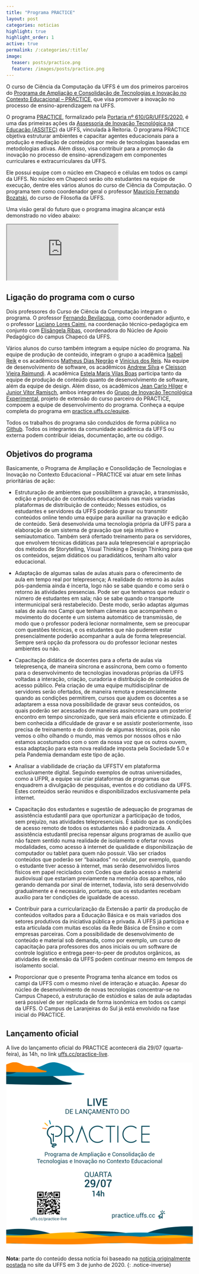 ```yaml
---
title: "Programa PRACTICE"
layout: post
categories: noticias
highlight: true
highlight_order: 1
active: true
permalink: /:categories/:title/
image:
  teaser: posts/practice.png
  feature: /images/posts/practice.png
---
```


O curso de Ciência da Computação da UFFS é um dos primeiros parceiros do [Programa de Ampliação e Consolidação de Tecnologias e Inovação no Contexto Educacional – PRACTICE](https://practice.uffs.cc), que visa promover a inovação no processo de ensino-aprendizagem na UFFS.

O programa [PRACTICE](https://practice.uffs.cc), formalizado pela [Portaria nº 610/GR/UFFS/2020](https://www.uffs.edu.br/UFFS/atos-normativos/portaria/gr/2020-0608), é uma das primeiras ações da [Assessoria de Inovação Tecnológica na Educação (ASSITEC)](https://www.uffs.edu.br/UFFS/atos-normativos/portaria/gr/2020-0608) da UFFS, vinculada à Reitoria. O programa PRACTICE objetiva estruturar ambientes e capacitar agentes educacionais para a produção e mediação de conteúdos por meio de tecnologias baseadas em metodologias ativas. Além disso, visa contribuir para a promoção da inovação no processo de ensino-aprendizagem em componentes curriculares e extracurriculares da UFFS.

Ele possui equipe com o núcleo em Chapecó e células em todos os campi da UFFS. No núcleo em Chapecó serão oito estudantes na equipe de execução, dentre eles vários alunos do curso de Ciência da Computação. O programa tem como coordenador geral o professor [Maurício Fernando Bozatski](https://github.com/phdmauricio), do curso de Filosofia da UFFS.

Uma visão geral do futuro que o programa imagina alcançar está demonstrado no vídeo abaixo:

<div class="embed-responsive embed-responsive-16by9">
  <iframe src="https://www.youtube.com/embed/MBX_Ij4qSPc" class="embed-responsive-item" allowfullscreen></iframe>
</div>

## Ligação do programa com o curso

Dois professores do Curso de Ciência da Computação integram o programa. O professor [Fernando Bevilacqua](https://github.com/dovyski), como coordenador adjunto, e o professor [Luciano Lores Caimi](https://github.com/lcaimi), na coordenação técnico-pedagógica em conjunto com [Elisângela Ribas](https://github.com/elisribas), coordenadora do Núcleo de Apoio Pedagógico do campus Chapecó da UFFS.

Vários alunos do curso também integram a equipe núcleo do programa. Na equipe de produção de conteúdo, integram o grupo a acadêmica [Isabeli Reik](https://github.com/isabelirk) e os acadêmicos [Matheus Dias Negrão](https://github.com/MaNegrao) e [Vinícius dos Reis](https://github.com/vini2reis). Na equipe de desenvolvimento de software, os acadêmicos [Andrew Silva](https://github.com/andrewmsilva) e [Cleisson Vieira Raimundi](https://github.com/CleissonVieira). A acadêmica [Estela Maris Vilas Boas](https://github.com/estelavilasboas) participa tanto da equipe de produção de conteúdo quanto de desenvolvimento de software, além da equipe de design. Além disso, os acadêmicos [Jean Carlo Hilger](https://github.com/JeanCHilger) e [Junior Vitor Ramisch](https://github.com/arufonsekun), ambos integrantes do [Grupo de Inovação Tecnológica Experimental](https://grintex.uffs.cc), projeto de extensão do curso parceiro do PRACTICE, compoem a equipe de desenvolvimento do programa. Conheça a equipe completa do programa em [practice.uffs.cc/equipe](https://practice.uffs.cc/equipe).

Todos os trabalhos do programa são conduzidos de forma pública no [Github](https://github.com/practice-uffs). Todos os integrantes da comunidade acadêmica da UFFS ou externa podem contribuir ideias, documentação, arte ou código.


## Objetivos do programa

Basicamente, o Programa de Ampliação e Consolidação de Tecnologias e Inovação no Contexto Educacional – PRACTICE vai atuar em sete linhas prioritárias de ação:

* Estruturação de ambientes que possibilitem a gravação, a transmissão, edição e produção de conteúdos educacionais nas mais variadas plataformas de distribuição de conteúdo; Nesses estúdios, os estudantes e servidores da UFFS poderão gravar ou transmitir conteúdos online tendo uma equipe para auxiliar na gravação e edição de conteúdo. Será desenvolvida uma tecnologia própria da UFFS para a elaboração de um sistema de gravação que seja intuitivo e semiautomatico. Também será ofertado treinamento para os servidores, que envolvem técnicas didáticas para aula telepresencial e apropriação dos métodos de Storytelling, Visual Thinking e Design Thinking para que os conteúdos, sejam didáticos ou paradidáticos, tenham alto valor educacional.

* Adaptação de algumas salas de aulas atuais para o oferecimento de aula em tempo real por telepresença; A realidade do retorno às aulas pós-pandemia ainda é incerta, logo não se sabe quando e como será o retorno às atividades presencias. Pode ser que tenhamos que reduzir o número de estudantes em sala; não se sabe quando o transporte intermunicipal será restabelecido. Deste modo, serão adaptas algumas salas de aula nos Campi que tenham câmeras que acompanhem o movimento do docente e um sistema automático de transmissão, de modo que o professor poderá lecionar normalmente, sem se preocupar com questões técnicas, e os estudantes que não puderem estar presencialmente poderão acompanhar a aula de forma telepresencial. Sempre será opção da professora ou do professor lecionar nestes ambientes ou não.

* Capacitação didática de docentes para a oferta de aulas via telepresença, de maneira síncrona e assíncrona, bem como o fomento para o desenvolvimento de tecnologias inovadoras próprias da UFFS voltadas a interação, criação, curadoria e distribuição de conteúdos de acesso público. Pela criação de uma equipe multidisciplinar de servidores serão ofertados, de maneira remota e presencialmente quando as condições permitirem, cursos que ajudem os docentes a se adaptarem a essa nova possibilidade de gravar seus conteúdos, os quais poderão ser acessados de maneiras assíncrona para um posterior encontro em tempo sincronizado, que será mais eficiente e otimizado. É bem conhecida a dificuldade de gravar e se assistir posteriormente, isso precisa de treinamento e do domínio de algumas técnicas, pois não vemos o olho olhando o mundo, mas vemos por nossos olhos e não estamos acostumados com o som da nossa voz que os outros ouvem, essa adaptação para esta nova realidade imposta pela Sociedade 5.0 e pela Pandemia demandam este tipo de ação.

* Analisar a viabilidade de criação da UFFSTV em plataforma exclusivamente digital. Seguindo exemplos de outras universidades, como a UFPR, a equipe vai criar plataformas de programas que enquadrem a divulgação de pesquisas, eventos e do cotidiano da UFFS. Estes conteúdos serão reunidos e disponibilizados exclusivamente pela internet.

* Capacitação dos estudantes e sugestão de adequação de programas de assistência estudantil para que oportunizar a participação de todos, sem prejuízo, nas atividades telepresenciais. É sabido que as condições de acesso remoto de todos os estudantes não é padronizada. A assistência estudantil precisa repensar alguns programas de auxílio que não fazem sentido numa realidade de isolamento e ofertar novas modalidades, como acesso à internet de qualidade e disponibilização de computador ou tablet para quem não possuir. Vão ser criados conteúdos que poderão ser “baixados” no celular, por exemplo, quando o estudante tiver acesso à internet, mas serão desenvolvidos livros físicos em papel reciclados com Codes que darão acesso a material audiovisual que estariam previamente na memória dos aparelhos, não gerando demanda por sinal de internet, todavia, isto será desenvolvido gradualmente e é necessário, portanto, que os estudantes recebam auxílio para ter condições de igualdade de acesso.

* Contribuir para a curricularização da Extensão a partir da produção de conteúdos voltados para a Educação Básica e os mais variados dos setores produtivos da iniciativa pública e privada. A UFFS já participa e esta articulada com muitas escolas da Rede Básica de Ensino e com empresas parceiras. Com a possibilidade de desenvolvimento de conteúdo e material sob demanda, como por exemplo, um curso de capacitação para professores dos anos iniciais ou um software de controle logístico e entrega peer-to-peer de produtos orgânicos, as atividades de extensão da UFFS podem continuar mesmo em tempos de isolamento social.

* Proporcionar que o presente Programa tenha alcance em todos os campi da UFFS com o mesmo nível de interação e atuação. Apesar do núcleo de desenvolvimento de novas tecnologias concentrar-se no Campus Chapecó, a estruturação de estúdios e salas de aula adaptadas será possível de ser replicada de forma isonômica em todos os campi da UFFS. O Campus de Laranjeiras 
do Sul já está envolvido na fase inicial do PRACTICE.

## Lançamento oficial

A live do lançamento oficial do PRACTICE acontecerá dia 29/07 (quarta-feira), às 14h, no link [uffs.cc/practice-live](http://uffs.cc/practice-live).

![Panfleto de lançamento oficial do PRACTICE](/images/posts/practice-panfleto-lancamento.png)

**Nota:** parte do conteúdo dessa notícia foi baseado na [notícia originalmente postada](https://www.uffs.edu.br/campi/chapeco/noticias/estudantes-de-ciencia-da-computacao-da-uffs-2013-campus-chapeco-ganham-premio-em-evento-internacional) no site da UFFS em 3 de junho de 2020.
{: .notice-inverse}
